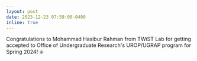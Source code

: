 ```yaml
---
layout: post
date: 2023-12-23 07:59:00-0400
inline: true
---
```


Congratulations to Mohammad Hasibur Rahman from TWiST Lab for getting accepted to Office of Undergraduate Research's UROP/UGRAP program for Spring 2024! :sparkle:
